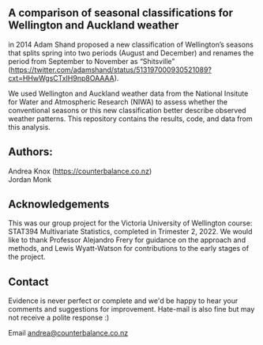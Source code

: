 ## A comparison of seasonal classifications for Wellington and Auckland weather

in 2014 Adam Shand proposed a new classification of Wellington’s seasons that splits spring into two periods (August and December) and renames the period from September to November as “Shitsville” (https://twitter.com/adamshand/status/513197000930521089?cxt=HHwWgsCTxIH9np8OAAAA).  

We used Wellington and Auckland weather data from the National Insitute for Water and Atmospheric Research (NIWA) to assess whether the conventional seasons or this new classification better describe observed weather patterns. This repository contains the results, code, and data from this analysis.

## Authors: 
Andrea Knox (https://counterbalance.co.nz)   
Jordan Monk

## Acknowledgements
This was our group project for the Victoria University of Wellington course: STAT394 Multivariate Statistics, completed in Trimester 2, 2022. We would like to thank Professor Alejandro Frery for guidance on the approach and methods, and Lewis Wyatt-Watson for contributions to the early stages of the project.

## Contact
Evidence is never perfect or complete and we'd be happy to hear your comments and suggestions for improvement. Hate-mail is also fine but may not receive a polite response :)

Email andrea@counterbalance.co.nz
